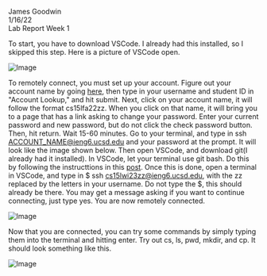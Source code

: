 James Goodwin <br> 
1/16/22 <br> 
Lab Report Week 1


To start, you have to download VSCode. I already had this installed, so I skipped this step. Here is a picture of VSCode open. 

![Image](https://i.imgur.com/RV3rXxQ.png)

To remotely connect, you must set up your account. Figure out your account name by going [here](https://encrypted-tbn0.gstatic.com/images?q=tbn:ANd9GcSVKwPS8iJZvIqVveF8sfNB_yRn7o1MCEs2mxHpmow&s), then type in your username and student ID in "Account Lookup," and hit submit. Next, click on your account name, it will follow the format cs15lfa22zz. When you click on that name, it will bring you to a page that has a link asking to change your password. Enter your current password and new password, but do not click the check password button. Then, hit return. Wait 15-60 minutes. Go to your terminal, and type in ssh ACCOUNT_NAME@ieng6.ucsd.edu and your password at the prompt. It will look like the image shown below. Then open VSCode, and download git(I already had it installed). In VSCode, let your terminal use git bash. Do this by following the instructtions in this [post](https://stackoverflow.com/questions/42606837/how-do-i-use-bash-on-windows-from-the-visual-studio-code-integrated-terminal/50527994#50527994). Once this is done, open a terminal in VSCode, and type in $ ssh cs15lwi23zz@ieng6.ucsd.edu, with the zz replaced by the letters in your username. Do not type the $, this should already be there. You may get a message asking if you want to continue connecting, just type yes. You are now remotely connected. 

![Image](https://i.imgur.com/RV3rXxQ.png)

Now that you are connected, you can try some commands by simply typing them into the terminal and hitting enter. Try out cs, ls, pwd, mkdir, and cp. It should look something like this.

![Image](https://i.imgur.com/fWPZkeO.png)

